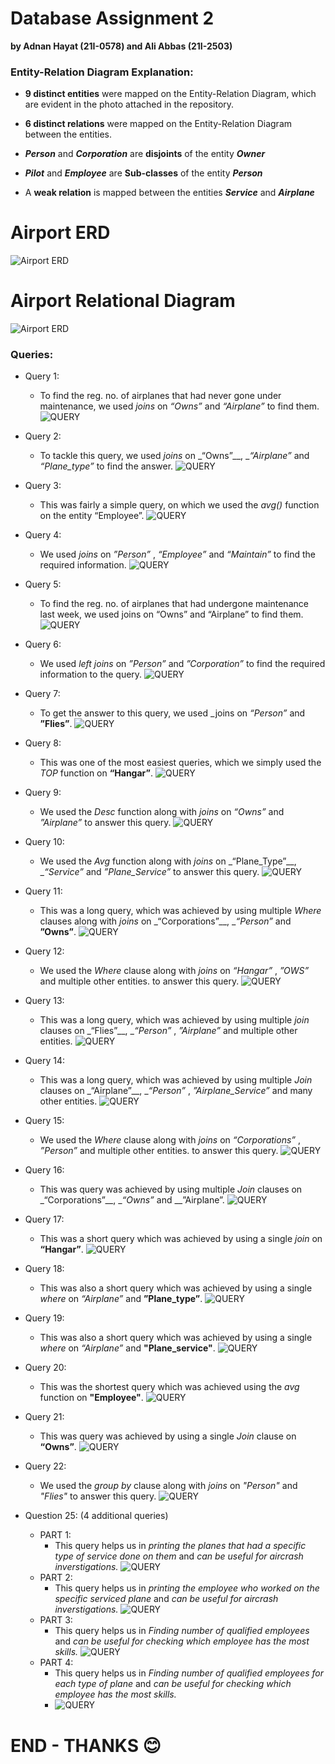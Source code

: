 # Database Assignment 2
__by Adnan Hayat (21I-0578) and Ali Abbas (21I-2503)__  

### Entity-Relation Diagram Explanation:
+ __9 distinct entities__ were mapped on the Entity-Relation Diagram, which are evident in the photo attached in the repository.
- __6 distinct relations__ were mapped on the Entity-Relation Diagram between the entities.
+ __*Person*__ and __*Corporation*__ are __disjoints__ of the entity __*Owner*__
- __*Pilot*__ and __*Employee*__ are __Sub-classes__ of the entity __*Person*__
+ A __weak relation__ is mapped between the entities __*Service*__ and __*Airplane*__


 # Airport ERD
![Airport ERD](https://github.com/aliabbasnagari/i212503_Assignment_2_DB/blob/main/AIRPORT.png)

 # Airport Relational Diagram
![Airport ERD](https://github.com/aliabbasnagari/i212503_Assignment_2_DB/blob/main/AIRPORT%20Relational%20Diagram.png)

### Queries:
- Query 1:
  - To find the reg. no. of airplanes that had never gone under maintenance, we used _joins_ on _“Owns”_ and _“Airplane”_ to find them.
  ![QUERY](https://github.com/aliabbasnagari/i212503_Assignment_2_DB/blob/main/query_screenshots/q1.png)

- Query 2:
  - To tackle this query, we used _joins_ on _“Owns”__, __“Airplane”_ and _“Plane_type”_ to find the answer.
  ![QUERY](https://github.com/aliabbasnagari/i212503_Assignment_2_DB/blob/main/query_screenshots/q2.png)
  
- Query 3:
  - This was fairly a simple query, on which we used the _avg()_ function on the entity “Employee”.
  ![QUERY](https://github.com/aliabbasnagari/i212503_Assignment_2_DB/blob/main/query_screenshots/q3.png)
  
- Query 4:
  - We used _joins_ on _”Person”_ , _“Employee”_ and _“Maintain”_ to find the required information.
  ![QUERY](https://github.com/aliabbasnagari/i212503_Assignment_2_DB/blob/main/query_screenshots/q4.png)
  
- Query 5:
  - To find the reg. no. of airplanes that had undergone maintenance last week, we used joins on “Owns” and “Airplane” to find them.
  ![QUERY](https://github.com/aliabbasnagari/i212503_Assignment_2_DB/blob/main/query_screenshots/q5.png)
  
- Query 6:
  - We used _left joins_ on _”Person”_ and _”Corporation”_ to find the required information to the query.
  ![QUERY](https://github.com/aliabbasnagari/i212503_Assignment_2_DB/blob/main/query_screenshots/q6.png)
  
- Query 7:
  -  To get the answer to this query, we used _joins on _“Person”_ and __”Flies”__.
  ![QUERY](https://github.com/aliabbasnagari/i212503_Assignment_2_DB/blob/main/query_screenshots/q7.png)
  
- Query 8:
  - This was one of the most easiest queries, which we simply used the _TOP_ function on __“Hangar”__.
  ![QUERY](https://github.com/aliabbasnagari/i212503_Assignment_2_DB/blob/main/query_screenshots/q8.png)
  
- Query 9:
  - We used the _Desc_ function along with _joins_ on _“Owns”_ and _”Airplane”_ to answer this query.
  ![QUERY](https://github.com/aliabbasnagari/i212503_Assignment_2_DB/blob/main/query_screenshots/q9.png)
  
- Query 10:
  - We used the _Avg_ function along with _joins_ on _“Plane_Type”__, __“Service”_ and _”Plane_Service”_ to answer this query.
  ![QUERY](https://github.com/aliabbasnagari/i212503_Assignment_2_DB/blob/main/query_screenshots/q10.png)
  
- Query 11:
  - This was a long query, which was achieved by using multiple _Where_ clauses along with _joins_ on _“Corporations”__, __“Person”_ and __”Owns”__.
  ![QUERY](https://github.com/aliabbasnagari/i212503_Assignment_2_DB/blob/main/query_screenshots/q11.png)
  
- Query 12:
  - We used the _Where_ clause along with _joins_ on _“Hangar”_ , _”OWS”_ and multiple other entities. to answer this query.
  ![QUERY](https://github.com/aliabbasnagari/i212503_Assignment_2_DB/blob/main/query_screenshots/q12.png)
  
- Query 13:
  - This was a long query, which was achieved by using multiple _join_ clauses on _“Flies”__, __“Person”_ , _”Airplane”_ and multiple other entities.
  ![QUERY](https://github.com/aliabbasnagari/i212503_Assignment_2_DB/blob/main/query_screenshots/q13.png)
  
- Query 14:
  - This was a long query, which was achieved by using multiple _Join_ clauses on _“Airplane”__, __“Person”_ , _”Airplane_Service”_ and many other entities.
  ![QUERY](https://github.com/aliabbasnagari/i212503_Assignment_2_DB/blob/main/query_screenshots/q14.png)
  
- Query 15:
  - We used the _Where_ clause along with _joins_ on _“Corporations”_ , _”Person”_ and multiple other entities. to answer this query.
  ![QUERY](https://github.com/aliabbasnagari/i212503_Assignment_2_DB/blob/main/query_screenshots/q15.png)
  
- Query 16:
  - This was query was achieved by using multiple _Join_ clauses on _“Corporations”__, __“Owns”_ and __”Airplane”.
  ![QUERY](https://github.com/aliabbasnagari/i212503_Assignment_2_DB/blob/main/query_screenshots/q16.png)
  
- Query 17:
  - This was a short query which was achieved by using a single _join_ on __“Hangar”__.
  ![QUERY](https://github.com/aliabbasnagari/i212503_Assignment_2_DB/blob/main/query_screenshots/q17.png)
  
- Query 18:
  - This was also a short query which was achieved by using a single _where_ on _“Airplane”_ and __”Plane_type”__.
  ![QUERY](https://github.com/aliabbasnagari/i212503_Assignment_2_DB/blob/main/query_screenshots/q18.png)
  
- Query 19:
  - This was also a short query which was achieved by using a single _where_ on _“Airplane”_ and __"Plane_service"__.
  ![QUERY](https://github.com/aliabbasnagari/i212503_Assignment_2_DB/blob/main/query_screenshots/q19.png)
  
- Query 20:
  - This was the shortest query which was achieved using the _avg_ function on __"Employee"__.
  ![QUERY](https://github.com/aliabbasnagari/i212503_Assignment_2_DB/blob/main/query_screenshots/q20.png)
  
- Query 21:
  - This was query was achieved by using a single _Join_ clause on  __“Owns”__.
  ![QUERY](https://github.com/aliabbasnagari/i212503_Assignment_2_DB/blob/main/query_screenshots/q21.png)
  
- Query 22:
  - We used the _group by_ clause along with _joins_ on _"Person"_  and  _"Flies"_ to answer this query.
  ![QUERY](https://github.com/aliabbasnagari/i212503_Assignment_2_DB/blob/main/query_screenshots/q22.png)
  
  
- Question 25: (4 additional queries)
  - PART 1:
    - This query helps us in _printing the planes that had a specific type of service done on them_ and _can be useful for aircrash inverstigations._
    ![QUERY](https://github.com/aliabbasnagari/i212503_Assignment_2_DB/blob/main/query_screenshots/q251.png)
  - PART 2:
    - This query helps us in _printing the employee who worked on the specific serviced plane_ and _can be useful for aircrash inverstigations._
    ![QUERY](https://github.com/aliabbasnagari/i212503_Assignment_2_DB/blob/main/query_screenshots/q252.png)
  - PART 3:
    - This query helps us in _Finding number of qualified employees_ and _can be useful for checking which employee has the most skills._ 
    ![QUERY](https://github.com/aliabbasnagari/i212503_Assignment_2_DB/blob/main/query_screenshots/q253.png)
  - PART 4:
    - This query helps us in _Finding number of qualified employees for each type of plane_ and _can be useful for checking which employee has the most skills._
    - ![QUERY](https://github.com/aliabbasnagari/i212503_Assignment_2_DB/blob/main/query_screenshots/q254.png)
    
    
    
# END - THANKS 😊
